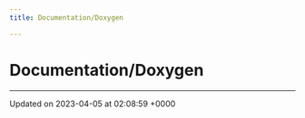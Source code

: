 ```yaml
---
title: Documentation/Doxygen

---
```


# Documentation/Doxygen








-------------------------------

Updated on 2023-04-05 at 02:08:59 +0000
